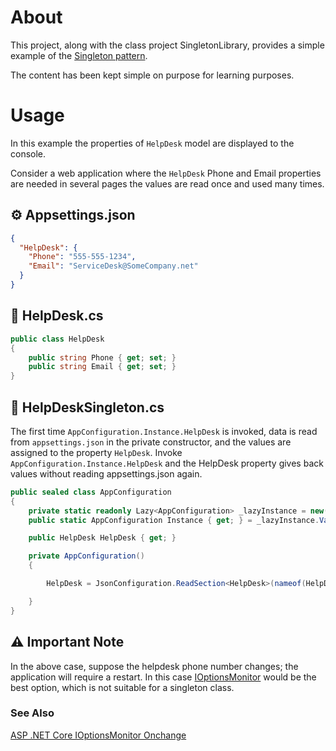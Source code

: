 ﻿# About

This project, along with the class project SingletonLibrary, provides a simple example of the [Singleton pattern](https://en.wikipedia.org/wiki/Singleton_pattern).

The content has been kept simple on purpose for learning purposes. 

# Usage

In this example the properties of `HelpDesk` model are displayed to the console.

Consider a web application where the `HelpDesk` Phone and Email properties are needed in several pages the values are read once and used many times.

## ⚙️ Appsettings.json

```json
{
  "HelpDesk": {
    "Phone": "555-555-1234",
    "Email": "ServiceDesk@SomeCompany.net"
  }
}
```

## 📝 HelpDesk.cs
```csharp
public class HelpDesk
{
    public string Phone { get; set; }
    public string Email { get; set; }
}
```

## 📝 HelpDeskSingleton.cs

The first time `AppConfiguration.Instance.HelpDesk` is invoked, data is read from `appsettings.json` in the private constructor, and the values are assigned to the property `HelpDesk`. Invoke `AppConfiguration.Instance.HelpDesk`  and the HelpDesk property gives back values without reading appsettings.json again.

```csharp
public sealed class AppConfiguration
{
    private static readonly Lazy<AppConfiguration> _lazyInstance = new(() => new AppConfiguration());
    public static AppConfiguration Instance { get; } = _lazyInstance.Value;

    public HelpDesk HelpDesk { get; }

    private AppConfiguration()
    {

        HelpDesk = JsonConfiguration.ReadSection<HelpDesk>(nameof(HelpDesk));

    }
}
```

## ⚠️ Important Note

In the above case, suppose the helpdesk phone number changes; the application will require a restart. In this case [IOptionsMonitor](https://learn.microsoft.com/en-us/dotnet/api/microsoft.extensions.options.ioptionsmonitor-1?view=net-9.0-pp) would be the best option, which is not suitable for a singleton class.

### See Also

[ASP .NET Core IOptionsMonitor Onchange](https://dev.to/karenpayneoregon/asp-net-core-ioptionsmonitor-onchange-5906)
